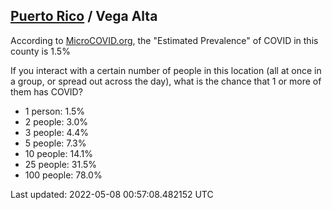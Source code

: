 
## [Puerto Rico](/united-states/puerto-rico) / Vega Alta

According to [MicroCOVID.org](http://microcovid.org),
the "Estimated Prevalence" of COVID in this county is 1.5%

If you interact with a certain number of people in this location
(all at once in a group, or spread out across the day), what is the chance that
1 or more of them has COVID?

- 1 person: 1.5%
- 2 people: 3.0%
- 3 people: 4.4%
- 5 people: 7.3%
- 10 people: 14.1%
- 25 people: 31.5%
- 100 people: 78.0%

Last updated: 2022-05-08 00:57:08.482152 UTC
